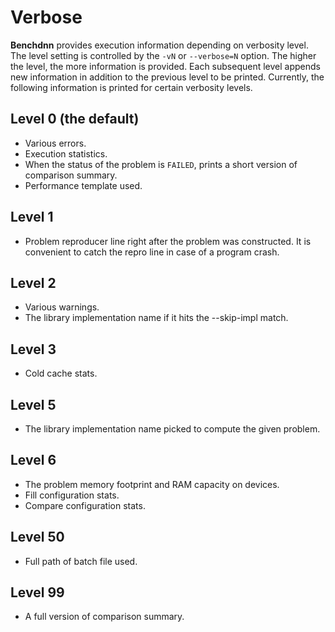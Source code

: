 # Verbose

**Benchdnn** provides execution information depending on verbosity level. The
level setting is controlled by the `-vN` or `--verbose=N` option. The higher the
level, the more information is provided. Each subsequent level appends new
information in addition to the previous level to be printed. Currently, the
following information is printed for certain verbosity levels.

## Level 0 (the default)
* Various errors.
* Execution statistics.
* When the status of the problem is `FAILED`, prints a short version of
  comparison summary.
* Performance template used.

## Level 1
* Problem reproducer line right after the problem was constructed. It is
  convenient to catch the repro line in case of a program crash.

## Level 2
* Various warnings.
* The library implementation name if it hits the --skip-impl match.

## Level 3
* Cold cache stats.

## Level 5
* The library implementation name picked to compute the given problem.

## Level 6
* The problem memory footprint and RAM capacity on devices.
* Fill configuration stats.
* Compare configuration stats.

## Level 50
* Full path of batch file used.

## Level 99
* A full version of comparison summary.
